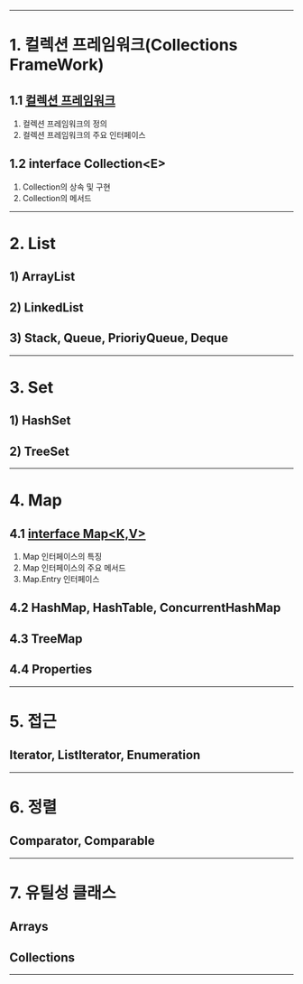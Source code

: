 
---

# 1. 컬렉션 프레임워크(Collections FrameWork)

## 1.1 <a href="https://github.com/ttasjwi/CodeSquad-Cocoa2021/blob/master/Note/Collection%20Framework/1.%20%EC%BB%AC%EB%A0%89%EC%85%98%20%ED%94%84%EB%A0%88%EC%9E%84%EC%9B%8C%ED%81%AC(Collections%20FrameWork)/CollectionFrameWork.md" target="_blank">컬렉션 프레임워크</a>
1. 컬렉션 프레임워크의 정의
2. 컬렉션 프레임워크의 주요 인터페이스

## 1.2 interface Collection\<E>
1. Collection<E>의 상속 및 구현
2. Collection<E>의 메서드

---

# 2. List

## 1) ArrayList
## 2) LinkedList
## 3) Stack, Queue, PrioriyQueue, Deque

---

# 3. Set

## 1) HashSet
## 2) TreeSet

---

# 4. Map

## 4.1 <a href="4. Map/4.1 interface Map/interface Map/Map.md" target="_blank"> interface Map<K,V></a>
1. Map 인터페이스의 특징
2. Map 인터페이스의 주요 메서드
3. Map.Entry 인터페이스


## 4.2 HashMap, HashTable, ConcurrentHashMap
## 4.3 TreeMap
## 4.4 Properties

---

# 5. 접근
## Iterator, ListIterator, Enumeration

---

# 6. 정렬

## Comparator, Comparable

---

# 7. 유틸성 클래스

## Arrays
## Collections

---